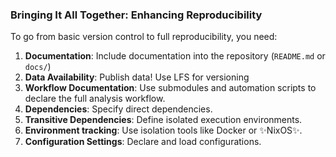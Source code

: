 ### Bringing It All Together: Enhancing Reproducibility

To go from basic version control to full reproducibility, you need:

1. **Documentation**: Include documentation into the repository (`README.md` or `docs/`)
1. **Data Availability**: Publish data! Use <i class="fab fa-git"></i> LFS for versioning
1. **Workflow Documentation**: Use <i class="fab fa-git"></i> submodules and automation scripts to declare the full analysis workflow.
1. **Dependencies**: Specify direct dependencies.
1. **Transitive Dependencies**: Define isolated execution environments.
1. **Environment tracking**: Use isolation tools like Docker or ✨NixOS✨.
1. **Configuration Settings**: Declare and load configurations.
